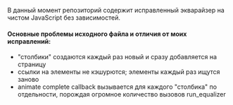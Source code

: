 В данный момент репозиторий содержит исправленный экварайзер на чистом JavaScript без зависимостей.
#### Основные проблемы исходного файла и отличия от моих исправлений:
- "столбики" создаются каждый раз новый и сразу добавляется на страницу
- ссылки на элементы не кэшурются; элементы каждый раз ищутся заново
- animate complete callback вызывается для каждого "столбика" по отдельности, порождая огромное количество вызовов run_equalizer
